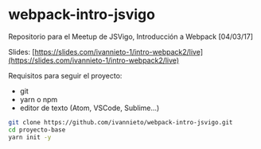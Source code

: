 # webpack-intro-jsvigo

Repositorio para el Meetup de JSVigo, Introducción a Webpack [04/03/17]

Slides: [https://slides.com/ivannieto-1/intro-webpack2/live](https://slides.com/ivannieto-1/intro-webpack2/live)

Requisitos para seguir el proyecto:

- git
- yarn o npm
- editor de texto (Atom, VSCode, Sublime...)


```bash
git clone https://github.com/ivannieto/webpack-intro-jsvigo.git
cd proyecto-base
yarn init -y
```

